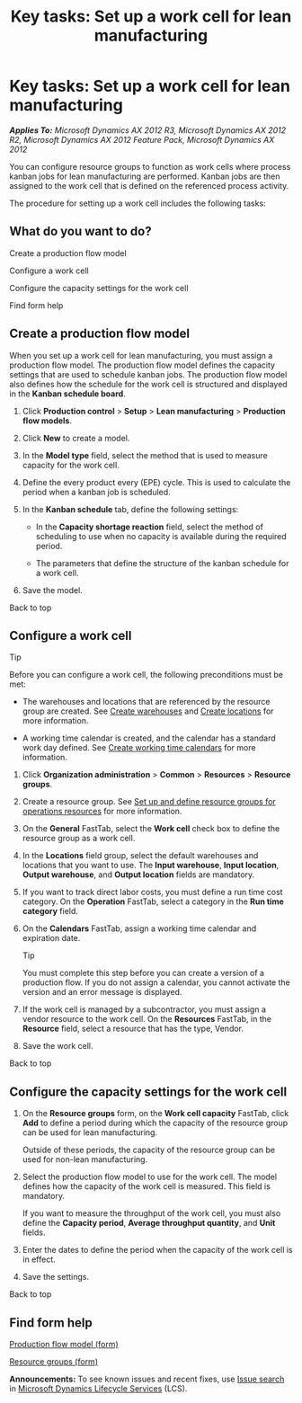 ﻿---
title: 'Key tasks: Set up a work cell for lean manufacturing'
TOCTitle: 'Key tasks: Set up a work cell for lean manufacturing'
ms:assetid: 2af1e8c0-d77b-418f-8f7f-0c84a93a7a1d
ms:mtpsurl: https://technet.microsoft.com/en-us/library/Hh208503(v=AX.60)
ms:contentKeyID: 36056241
ms.date: 04/18/2014
mtps_version: v=AX.60
f1_keywords:
- assign work cell
- configure a work cell
- configure work cell capacity
- create a production flow model
- lean manufacturing capacity
- lean manufacturing work cell
- process activity
- set up work cell
- work cell capacity
- process kanban job
- work cell
- resource group capacity
---

# Key tasks: Set up a work cell for lean manufacturing 


_**Applies To:** Microsoft Dynamics AX 2012 R3, Microsoft Dynamics AX 2012 R2, Microsoft Dynamics AX 2012 Feature Pack, Microsoft Dynamics AX 2012_

You can configure resource groups to function as work cells where process kanban jobs for lean manufacturing are performed. Kanban jobs are then assigned to the work cell that is defined on the referenced process activity.

The procedure for setting up a work cell includes the following tasks:

## What do you want to do?

Create a production flow model

Configure a work cell

Configure the capacity settings for the work cell

Find form help

## Create a production flow model

When you set up a work cell for lean manufacturing, you must assign a production flow model. The production flow model defines the capacity settings that are used to schedule kanban jobs. The production flow model also defines how the schedule for the work cell is structured and displayed in the **Kanban schedule board**.

1.  Click **Production control** \> **Setup** \> **Lean manufacturing** \> **Production flow models**.

2.  Click **New** to create a model.

3.  In the **Model type** field, select the method that is used to measure capacity for the work cell.

4.  Define the every product every (EPE) cycle. This is used to calculate the period when a kanban job is scheduled.

5.  In the **Kanban schedule** tab, define the following settings:
    
      - In the **Capacity shortage reaction** field, select the method of scheduling to use when no capacity is available during the required period.
    
      - The parameters that define the structure of the kanban schedule for a work cell.

6.  Save the model.

Back to top

## Configure a work cell


> [!TIP]
> <P>Before you can configure a work cell, the following preconditions must be met:</P>
> <UL>
> <LI>
> <P>The warehouses and locations that are referenced by the resource group are created. See <A href="create-warehouses.md">Create warehouses</A> and <A href="create-locations.md">Create locations</A> for more information.</P>
> <LI>
> <P>A working time calendar is created, and the calendar has a standard work day defined. See <A href="create-working-time-calendars.md">Create working time calendars</A> for more information.</P></LI></UL>



1.  Click **Organization administration** \> **Common** \> **Resources** \> **Resource groups**.

2.  Create a resource group. See [Set up and define resource groups for operations resources](set-up-and-define-resource-groups-for-operations-resources.md) for more information.

3.  On the **General** FastTab, select the **Work cell** check box to define the resource group as a work cell.

4.  In the **Locations** field group, select the default warehouses and locations that you want to use. The **Input warehouse**, **Input location**, **Output warehouse**, and **Output location** fields are mandatory.

5.  If you want to track direct labor costs, you must define a run time cost category. On the **Operation** FastTab, select a category in the **Run time category** field.

6.  On the **Calendars** FastTab, assign a working time calendar and expiration date.
    

    > [!TIP]
    > <P>You must complete this step before you can create a version of a production flow. If you do not assign a calendar, you cannot activate the version and an error message is displayed.</P>



7.  If the work cell is managed by a subcontractor, you must assign a vendor resource to the work cell. On the **Resources** FastTab, in the **Resource** field, select a resource that has the type, Vendor.

8.  Save the work cell.

Back to top

## Configure the capacity settings for the work cell

1.  On the **Resource groups** form, on the **Work cell capacity** FastTab, click **Add** to define a period during which the capacity of the resource group can be used for lean manufacturing.
    
    Outside of these periods, the capacity of the resource group can be used for non-lean manufacturing.

2.  Select the production flow model to use for the work cell. The model defines how the capacity of the work cell is measured. This field is mandatory.
    
    If you want to measure the throughput of the work cell, you must also define the **Capacity period**, **Average throughput quantity**, and **Unit** fields.

3.  Enter the dates to define the period when the capacity of the work cell is in effect.

4.  Save the settings.

Back to top

## Find form help

[Production flow model (form)](https://technet.microsoft.com/en-us/library/hh209069\(v=ax.60\))

[Resource groups (form)](https://technet.microsoft.com/en-us/library/hh227450\(v=ax.60\))

  
**Announcements:** To see known issues and recent fixes, use [Issue search](http://go.microsoft.com/fwlink/?linkid=389258) in [Microsoft Dynamics Lifecycle Services](http://go.microsoft.com/fwlink/?linkid=306505) (LCS).

